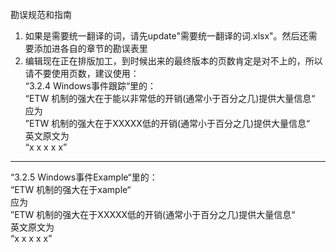 勘误规范和指南
1. 如果是需要统一翻译的词，请先update"需要统一翻译的词.xlsx"。然后还需要添加进各自的章节的勘误表里
2. 编辑现在正在排版加工，到时候出来的最终版本的页数肯定是对不上的，所以请不要使用页数，建议使用：  
“3.2.4 Windows事件跟踪“里的：  
“ETW 机制的强大在于能以非常低的开销(通常小于百分之几)提供大量信息“  
应为  
”ETW 机制的强大在于XXXXX低的开销(通常小于百分之几)提供大量信息“  
英文原文为  
“x x x x x”   
------
“3.2.5 Windows事件Example“里的：  
“ETW 机制的强大在于xample“  
应为  
”ETW 机制的强大在于XXXXX低的开销(通常小于百分之几)提供大量信息“  
英文原文为  
“x x x x x”   
